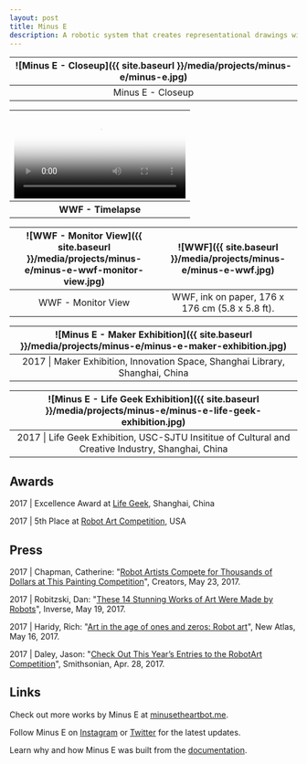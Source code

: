 ```yaml
---
layout: post
title: Minus E
description: A robotic system that creates representational drawings with scribbles.
---
```


![Minus E - Closeup]({{ site.baseurl }}/media/projects/minus-e/minus-e.jpg) |
:----------: |
Minus E - Closeup |

<table style="width: 100%;">
  <thead><tr><th>
    <video controls width="100%" preload="auto" poster="{{ site.baseurl }}/media/projects/minus-e/minus-e-wwf-timelapse.jpg">
      <source src="{{ site.baseurl }}/media/projects/minus-e/minus-e-wwf-timelapse.mp4" type='video/mp4'>
    </video>
  </th></tr></thead>
  <tbody><tr style="text-align: center;"><th>
    WWF - Timelapse
  </th></tr></tbody>
</table>

![WWF - Monitor View]({{ site.baseurl }}/media/projects/minus-e/minus-e-wwf-monitor-view.jpg) | ![WWF]({{ site.baseurl }}/media/projects/minus-e/minus-e-wwf.jpg)
:----------: | :----------:
WWF - Monitor View | WWF, ink on paper, 176 x 176 cm (5.8 x 5.8 ft).

![Minus E - Maker Exhibition]({{ site.baseurl }}/media/projects/minus-e/minus-e-maker-exhibition.jpg) |
:----------: |
2017 \| Maker Exhibition, Innovation Space, Shanghai Library, Shanghai, China |

![Minus E - Life Geek Exhibition]({{ site.baseurl }}/media/projects/minus-e/minus-e-life-geek-exhibition.jpg) |
:----------: |
2017 \| Life Geek Exhibition, USC-SJTU Insititue of Cultural and Creative Industry, Shanghai, China |

## Awards

2017 \| Excellence Award at [Life Geek](http://www.manamana.net/lifegeek/21), Shanghai, China

2017 \| 5th Place at [Robot Art Competition](https://robotart.org/2017-winners/), USA

## Press

2017 \| Chapman, Catherine: "[Robot Artists Compete for Thousands of Dollars at This Painting Competition](https://creators.vice.com/en_au/article/xwqk3n/robot-artists-compete-for-thousands-of-dollars-at-this-painting-competition)", Creators, May 23, 2017.

2017 \| Robitzski, Dan: "[These 14 Stunning Works of Art Were Made by Robots](https://www.inverse.com/article/31847-2017-robot-art-competition-winners)", Inverse, May 19, 2017.

2017 \| Haridy, Rich: "[Art in the age of ones and zeros: Robot art](https://newatlas.com/art-ones-and-zeros-robotart-painting/49538/)", New Atlas, May 16, 2017.

2017 \| Daley, Jason: "[Check Out This Year’s Entries to the RobotArt Competition](https://www.smithsonianmag.com/smart-news/check-out-entries-years-robotart-competition-180963071/#PibviKXRXsyu1Sq7.99)", Smithsonian, Apr. 28, 2017.

## Links

Check out more works by Minus E at [minusetheartbot.me](http://minusetheartbot.me).

Follow Minus E on [Instagram](https://instagram.com/minusetheartbot) or [Twitter](https://twitter.com/minusetheartbot) for the latest updates.

Learn why and how Minus E was built from the [documentation](https://jackbdu.wordpress.com/category/ima-capstone/).
